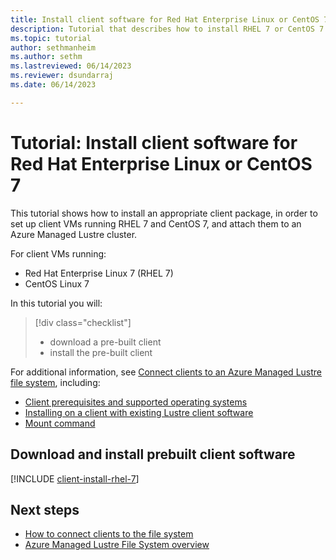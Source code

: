 ```yaml
---
title: Install client software for Red Hat Enterprise Linux or CentOS 7
description: Tutorial that describes how to install RHEL 7 or CentOS 7 client software for the Azure Managed Lustre File System.
ms.topic: tutorial
author: sethmanheim
ms.author: sethm 
ms.lastreviewed: 06/14/2023
ms.reviewer: dsundarraj
ms.date: 06/14/2023

---
```


# Tutorial: Install client software for Red Hat Enterprise Linux or CentOS 7

This tutorial shows how to install an appropriate client package, in order to set up client VMs running RHEL 7 and CentOS 7, and attach them to an Azure Managed Lustre cluster.

For client VMs running:

* Red Hat Enterprise Linux 7 (RHEL 7)
* CentOS Linux 7

In this tutorial you will:

> [!div class="checklist"]
> * download a pre-built client
> * install the pre-built client

For additional information, see [Connect clients to an Azure Managed Lustre file system](connect-clients.md), including:

* [Client prerequisites and supported operating systems](connect-clients.md#client-prerequisites)
* [Installing on a client with existing Lustre client software](connect-clients.md#update-a-lustre-client-to-the-current-version)
* [Mount command](connect-clients.md#mount-command)

## Download and install prebuilt client software

[!INCLUDE [client-install-rhel-7](includes/client-install-rhel-7.md)]

## Next steps

* [How to connect clients to the file system](connect-clients.md)
* [Azure Managed Lustre File System overview](amlfs-overview.md)
